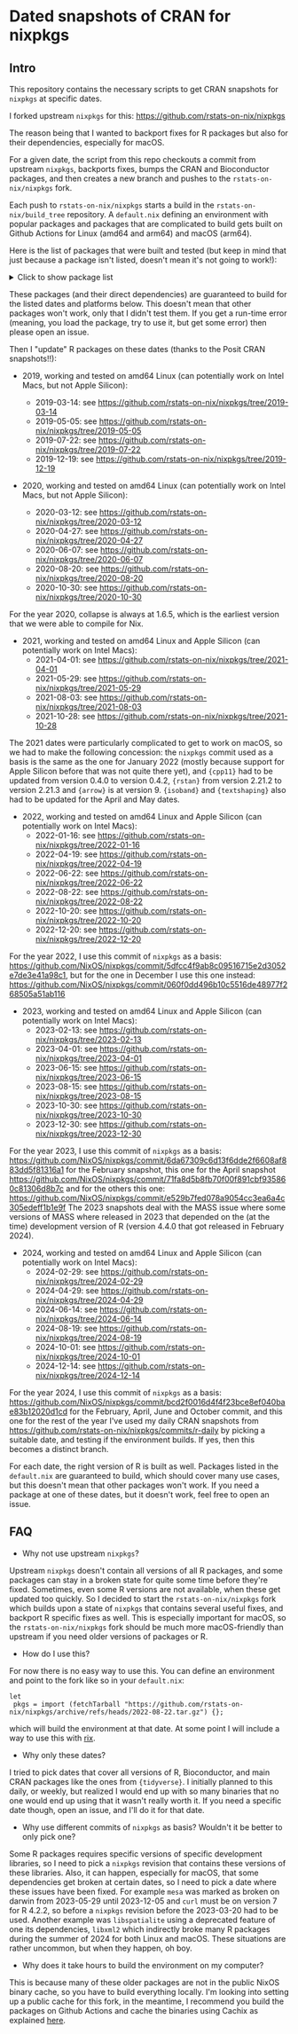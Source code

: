 # Dated snapshots of CRAN for nixpkgs

## Intro

This repository contains the necessary scripts to get CRAN snapshots for
`nixpkgs` at specific dates.

I forked upstream `nixpkgs` for this: https://github.com/rstats-on-nix/nixpkgs

The reason being that I wanted to backport fixes for R packages but also
for their dependencies, especially for macOS.

For a given date, the script from this repo checkouts a commit from upstream
`nixpkgs`, backports fixes, bumps the CRAN and Bioconductor packages, and then
creates a new branch and pushes to the `rstats-on-nix/nixpkgs` fork.

Each push to `rstats-on-nix/nixpkgs` starts a build in the
`rstats-on-nix/build_tree` repository. A `default.nix` defining an environment
with popular packages and packages that are complicated to build gets built on
Github Actions for Linux (amd64 and arm64) and macOS (arm64).

Here is the list of packages that were built and tested (but keep in mind that
just because a package isn't listed, doesn't mean it's not going to work!):

<details>
  <summary>Click to show package list</summary>

```

DBI

R6

RColorBrewer

RCurl

RSQLite

Rcpp

RcppEigen

arrow

askpass

backports

base64enc

bit

bit64

blob

broom

bslib

cachem

callr

cellranger

cli

clipr

collapse

colorspace

cpp11

crayon

curl

data_table

dbplyr

devtools

digest

dplyr

duckdb

evaluate

fansi

farver

fastmap

fontawesome

forcats

fs

gargle

generics

ggplot2

glue

gtable

haven

highr

hms

htmltools

htmlwidgets

httr

icosa

igraph

isoband

jquerylib

jsonlite

kit

knitr

labeling

later

lifecycle

lubridate

magrittr

memoise

mime

modelr

munsell

nloptr

openssl

openxlsx

pillar

pkgconfig

prettyunits

processx

progress

promises

ps

purrr

rJava

ragg

rappdirs

readr

readxl

rematch

rematch2

rlang

rmarkdown

rprojroot

rstan

rstudioapi

rvest

sass

scales

selectr

sf

shiny

stars

stringi

stringr

sys

systemfonts

terra

textshaping

tibble

tidyr

tidyselect

tidyverse

timechange

tinytex

tzdb

utf8

vctrs

viridisLite

withr

xfun

xlsx

xml2

yaml

zoo

```

</details>

These packages (and their direct dependencies) are guaranteed to build for the
listed dates and platforms below. This doesn't mean that other packages won't
work, only that I didn't test them. If you get a run-time error (meaning, you load
the package, try to use it, but get some error) then please open an issue.

Then I "update" R packages on these dates (thanks to the Posit CRAN snapshots!!):

* 2019, working and tested on amd64 Linux (can potentially work on Intel Macs,
but not Apple Silicon):
  - 2019-03-14: see https://github.com/rstats-on-nix/nixpkgs/tree/2019-03-14
  - 2019-05-05: see https://github.com/rstats-on-nix/nixpkgs/tree/2019-05-05
  - 2019-07-22: see https://github.com/rstats-on-nix/nixpkgs/tree/2019-07-22
  - 2019-12-19: see https://github.com/rstats-on-nix/nixpkgs/tree/2019-12-19

* 2020, working and tested on amd64 Linux (can potentially work on Intel Macs,
but not Apple Silicon):
  - 2020-03-12: see https://github.com/rstats-on-nix/nixpkgs/tree/2020-03-12
  - 2020-04-27: see https://github.com/rstats-on-nix/nixpkgs/tree/2020-04-27
  - 2020-06-07: see https://github.com/rstats-on-nix/nixpkgs/tree/2020-06-07
  - 2020-08-20: see https://github.com/rstats-on-nix/nixpkgs/tree/2020-08-20
  - 2020-10-30: see https://github.com/rstats-on-nix/nixpkgs/tree/2020-10-30

For the year 2020, collapse is always at 1.6.5, which is the earliest version
that we were able to compile for Nix.

* 2021, working and tested on amd64 Linux and Apple Silicon (can potentially work
on Intel Macs):
  - 2021-04-01: see https://github.com/rstats-on-nix/nixpkgs/tree/2021-04-01
  - 2021-05-29: see https://github.com/rstats-on-nix/nixpkgs/tree/2021-05-29
  - 2021-08-03: see https://github.com/rstats-on-nix/nixpkgs/tree/2021-08-03
  - 2021-10-28: see https://github.com/rstats-on-nix/nixpkgs/tree/2021-10-28

The 2021 dates were particularly complicated to get to work on macOS, so we had
to make the following concession: the `nixpkgs` commit used as a basis is the
same as the one for January 2022 (mostly because support for Apple Silicon before
that was not quite there yet), and `{cpp11}` had to be updated from version
0.4.0 to version 0.4.2, `{rstan}` from version 2.21.2 to version 2.21.3 and
`{arrow}` is at version 9. `{isoband}` and `{textshaping}` also had to be updated
for the April and May dates.

* 2022, working and tested on amd64 Linux and Apple Silicon (can potentially work
on Intel Macs):
  - 2022-01-16: see https://github.com/rstats-on-nix/nixpkgs/tree/2022-01-16
  - 2022-04-19: see https://github.com/rstats-on-nix/nixpkgs/tree/2022-04-19
  - 2022-06-22: see https://github.com/rstats-on-nix/nixpkgs/tree/2022-06-22
  - 2022-08-22: see https://github.com/rstats-on-nix/nixpkgs/tree/2022-08-22
  - 2022-10-20: see https://github.com/rstats-on-nix/nixpkgs/tree/2022-10-20
  - 2022-12-20: see https://github.com/rstats-on-nix/nixpkgs/tree/2022-12-20

For the year 2022, I use this commit of `nixpkgs` as a basis: https://github.com/NixOS/nixpkgs/commit/5dfcc4f9ab8c09516715e2d3052e7de3e41a98c1, but for the one in
December I use this one instead: https://github.com/NixOS/nixpkgs/commit/060f0dd496b10c5516de48977f268505a51ab116

* 2023, working and tested on amd64 Linux and Apple Silicon (can potentially work
on Intel Macs):
  - 2023-02-13: see https://github.com/rstats-on-nix/nixpkgs/tree/2023-02-13
  - 2023-04-01: see https://github.com/rstats-on-nix/nixpkgs/tree/2023-04-01
  - 2023-06-15: see https://github.com/rstats-on-nix/nixpkgs/tree/2023-06-15
  - 2023-08-15: see https://github.com/rstats-on-nix/nixpkgs/tree/2023-08-15
  - 2023-10-30: see https://github.com/rstats-on-nix/nixpkgs/tree/2023-10-30
  - 2023-12-30: see https://github.com/rstats-on-nix/nixpkgs/tree/2023-12-30

For the year 2023, I use this commit of `nixpkgs` as a basis:
https://github.com/NixOS/nixpkgs/commit/6da67309c6d13f6dde2f6608af883dd5f81316a1
for the February snapshot, this one for the April snapshot
https://github.com/NixOS/nixpkgs/commit/71fa8d5b8fb70f00f891cbf935860c81306d8b7c
and for the others this one:
https://github.com/NixOS/nixpkgs/commit/e529b7fed078a9054cc3ea6a4c305edeff1b1e9f
The 2023 snapshots deal with the MASS issue where some versions of MASS where
released in 2023 that depended on the (at the time) development version of R
(version 4.4.0 that got released in February 2024).

* 2024, working and tested on amd64 Linux and Apple Silicon (can potentially work
on Intel Macs):
  - 2024-02-29: see https://github.com/rstats-on-nix/nixpkgs/tree/2024-02-29
  - 2024-04-29: see https://github.com/rstats-on-nix/nixpkgs/tree/2024-04-29
  - 2024-06-14: see https://github.com/rstats-on-nix/nixpkgs/tree/2024-06-14
  - 2024-08-19: see https://github.com/rstats-on-nix/nixpkgs/tree/2024-08-19
  - 2024-10-01: see https://github.com/rstats-on-nix/nixpkgs/tree/2024-10-01
  - 2024-12-14: see https://github.com/rstats-on-nix/nixpkgs/tree/2024-12-14

For the year 2024, I use this commit of `nixpkgs` as a basis:
https://github.com/NixOS/nixpkgs/commit/bcd2f0016d4f4f23bce8ef040bae83b12020d1cd
for the February, April, June and October commit, and this one for the rest of
the year I've used my daily CRAN snapshots from
https://github.com/rstats-on-nix/nixpkgs/commits/r-daily by picking a suitable
date, and testing if the environment builds. If yes, then this becomes a
distinct branch.


For each date, the right version of R is built as well. Packages listed in the
`default.nix` are guaranteed to build, which should cover many use cases, but
this doesn't mean that other packages won't work. If you need a package at one
of these dates, but it doesn't work, feel free to open an issue.

## FAQ

- Why not use upstream `nixpkgs`?

Upstream `nixpkgs` doesn't contain all versions of all R packages, and some
packages can stay in a broken state for quite some time before they're fixed.
Sometimes, even some R versions are not available, when these get updated too
quickly. So I decided to start the `rstats-on-nix/nixpkgs` fork which builds
upon a state of `nixpkgs` that contains several useful fixes, and backport
R specific fixes as well. This is especially important for macOS, so the
`rstats-on-nix/nixpkgs` fork should be much more macOS-friendly than upstream
if you need older versions of packages or R.

- How do I use this?

For now there is no easy way to use this. You can define an environment and
point to the fork like so in your `default.nix`:

```
let
 pkgs = import (fetchTarball "https://github.com/rstats-on-nix/nixpkgs/archive/refs/heads/2022-08-22.tar.gz") {};
```

which will build the environment at that date. At some point I will include
a way to use this with [rix](https://docs.ropensci.org/rix/).

- Why only these dates?

I tried to pick dates that cover all versions of R, Bioconductor, and main CRAN
packages like the ones from `{tidyverse}`. I initially planned to this daily, or
weekly, but realized I would end up with so many binaries that no one would end
up using that it wasn't really worth it. If you need a specific date though,
open an issue, and I'll do it for that date.

- Why use different commits of `nixpkgs` as basis? Wouldn't it be better to only
pick one?

Some R packages requires specific versions of specific development libraries, so
I need to pick a `nixpkgs` revision that contains these versions of these
libraries. Also, it can happen, especially for macOS, that some dependencies get
broken at certain dates, so I need to pick a date where these issues have been
fixed. For example `mesa` was marked as broken on darwin from 2023-05-29 until
2023-12-05 and `curl` must be on version 7 for R 4.2.2, so before a `nixpkgs`
revision before the 2023-03-20 had to be used. Another example was
`libspatialite` using a deprecated feature of one its dependencies, `libxml2`
which indirectly broke many R packages during the summer of 2024 for both Linux
and macOS. These situations are rather uncommon, but when they happen, oh boy.

- Why does it take hours to build the environment on my computer?

This is because many of these older packages are not in the public NixOS binary
cache, so you have to build everything locally. I'm looking into setting up a
public cache for this fork, in the meantime, I recommend you build the packages
on Github Actions and cache the binaries using Cachix as explained
[here](https://docs.ropensci.org/rix/articles/z-binary_cache.html).
